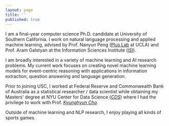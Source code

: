 ```yaml
---
layout: page
title: ''
published: true
---
```



I am a final-year computer science Ph.D. candidate at University of Southern California. I work on natural language processing and applied machine learning, advised by Prof. Nanyun Peng ([Plus Lab](https://vnpeng.net/) at UCLA) and Prof. Aram Galstyan at the Information Sciences Institute (_[ISI](https://www.isi.edu/people/galstyan/about)_).

I am broadly interested in a variety of machine learning and AI research problems. My current work focuses on creating novel machine learning models for event-centric reasoning with applications in information extraction, question answering and language generation.

Prior to joining USC, I worked at Federal Reserve and Commonwealth Bank of Australia as a statistical researcher / data scientist while obtaining my Masters' degree at NYU Center for Data Science (_[CDS](https://cds.nyu.edu)_) where I had the privilege to work with Prof. _[Kyunghyun Cho](https://kyunghyuncho.me)_.

Outside of machine learning and NLP research, I enjoy playing all kinds of sports games.
